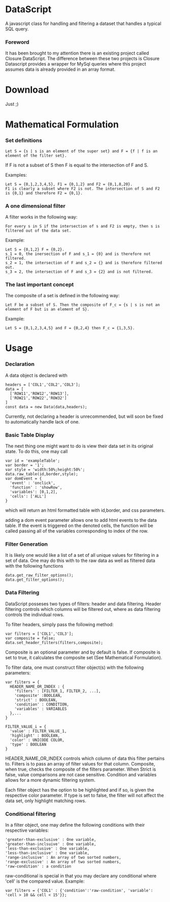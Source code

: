 # DataScript
A javascript class for handling and filtering a dataset that handles a typical SQL query.
### Foreword
It has been brought to my attention there is an existing project called Closure DataScript. The difference between these two projects is Closure Datascript provides a wrapper for MySql queries where this project assumes data is already provided in an array format. 
# Download
Just <? include 'DataScript.php' ?> ;)
# Mathematical Formulation
### Set definitions
```
Let S = {s | s is an element of the super set} and F = {f | f is an element of the filter set}.
```
If F is not a subset of S then F is equal to the intersection of F and S.

Examples:
```
Let S = {0,1,2,3,4,5}, F1 = {0,1,2} and F2 = {0,1,8,20}.
F1 is clearly a subset where F2 is not. The intersection of S and F2 is {0,1} and therefore F2 = {0,1}.
```
### A one dimensional filter
A filter works in the following way:
```
For every s in S if the intersection of s and F2 is empty, then s is filtered out of the data set.
```
Example:
```
Let S = {0,1,2} F = {0,2}.
s_1 = 0, the inersection of F and s_1 = {0} and is therefore not filtered.
s_2 = 1, the intersection of F and s_2 = {} and is therefore filtered out.
s_3 = 2, the intersection of F and s_3 = {2} and is not filtered.
```
### The last important concept
The composite of a set is defined in the following way:
```
Let F be a subset of S. Then the composite of F_c = {s | s is not an element of F but is an element of S}.
```
Example:
```
Let S = {0,1,2,3,4,5} and F = {0,2,4} then F_c = {1,3,5}.
```
# Usage
### Declaration
A data object is declared with
```
headers = ['COL1','COL2','COL3'];
data = [
  ['ROW11','ROW12','ROW13'],
  ['ROW21','ROW22','ROW32']
]
const data = new Data(data,headers);
```
Currently, not declaring a header is unrecommended, but will soon be fixed to automatically handle lack of one.

### Basic Table Display
The next thing one might want to do is view their data set in its original state. To do this, one may call
```
var id = 'exampleTable';
var border = '1';
var style = 'width:50%;height:50%';
data.raw_table(id,border,style);
var domEvent = {
  'event' : 'onclick',
  'function' : 'showRow',
  'variables': [0,1,2],
  'cells': ['ALL']
}
```
which will return an html formatted table with id,border, and css parameters.

adding a dom event parameter allows one to add html events to the data table. If the event is triggered on the denoted cells, the function will be called passing all of the variables corresponding to index of the row.
### Filter Generation
It is likely one would like a list of a set of all unique values for filtering in a set of data. One may do this with to the raw data as well as filtered data with the following functions
```
data.get_raw_filter_options();
data.get_filter_options();
```
### Data Filtering
DataScript posseses two types of filters: header and data filtering. Header filtering controls which columns will be filtered out, where as data filtering controls the individual rows.

To filter headers, simply pass the following method:
```
var filters = ['COL1','COL3'];
var composite = false;
data.set_header_filters(filters,composite);
```
Composite is an optional parameter and by default is false. If composite is set to true, it calculates the composite set (See Mathematical Formulation).

To filter data, one must construct filter object(s) with the following parameters:
```
var filters = {
  HEADER_NAME_OR_INDEX : {
    'filters' : [FILTER_1, FILTER_2, ...],
    'composite' :BOOLEAN,
    'strict' : BOOLEAN,
    'condition' : CONDITION,
    'variables' : VARIABLES
  },...
}

FILTER_VALUE_i = {
  'value' : FILTER_VALUE_1,
  'highlight' : BOOLEAN,
  'color' : UNICODE COLOR,
  'type' : BOOLEAN
}
```
HEADER_NAME_OR_INDEX controls which column of data this filter pertains to.
Filters is to pass an array of filter values for that column.
Composite, when true, checks the composite of the filters parameter.
When Strict is false, value comparisons are not case sensitive.
Condition and variables allows for a more dynamic filtering system.

Each filter object has the option to be highlighted and if so, is given the respective color parameter. If type is set to false, the filter will not affect the data set, only highlight matching rows.

### Conditional filtering
In a filter object, one may define the following conditions with their respective variables:
```
'greater-than-exclusive' : One variable,
'greater-than-inclsuive' : One variable,
'less-than-exclusive' : One variable,
'less-than-inclusive' : One variable,
'range-inclusive' : An array of two sorted numbers,
'range-exclusive' : An array of two sorted numbers,
'raw-condition' : a condition
```
raw-conditional is special in that you may declare any conditional where 'cell' is the compared value. 
Example:
```
var filters = {'COL1' : {'condition':'raw-condition', 'variable': 'cell > 10 && cell < 15'}};
```







